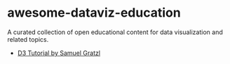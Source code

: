 # awesome-dataviz-education
A curated collection of open educational content for data visualization and related topics.


 * [D3 Tutorial by Samuel Gratzl](https://github.com/sgratzl/d3tutorial)
